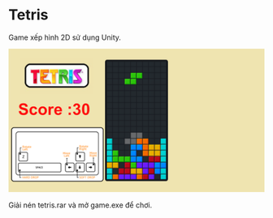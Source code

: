 # Tetris

Game xếp hình 2D sử dụng Unity.

<img src="https://github.com/Nguyenchitrai62/Tetris/blob/main/anh1.png" alt="anh1" width="600">

Giải nén tetris.rar và mở game.exe để chơi.
